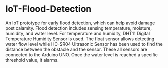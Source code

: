 # IoT-Flood-Detection

<div>
  <p> An IoT prototype for early flood detection, which can help avoid damage post calamity. Flood detection includes sensing temperature, moisture, humidity, and water level. For temperature and humidity, DHT11 Digital Temperature Humidity Sensor is used. The float sensor allows detecting water flow level while HC-SR04 Ultrasonic Sensor has been used to find the distance between the obstacle and the sensor. These all sensors are connected to the Arduino UNO. Once the water level is reached a specific threshold value, it alarms.
  </p>

